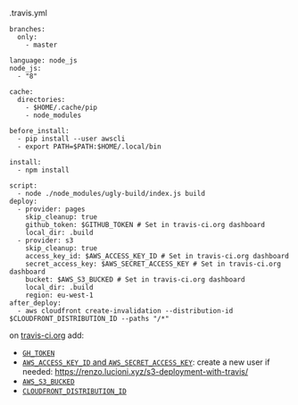 .travis.yml

```
branches:
  only:
    - master

language: node_js
node_js:
  - "8"

cache:
  directories:
    - $HOME/.cache/pip
    - node_modules

before_install:
  - pip install --user awscli
  - export PATH=$PATH:$HOME/.local/bin

install:
  - npm install

script:
  - node ./node_modules/ugly-build/index.js build
deploy:
  - provider: pages
    skip_cleanup: true
    github_token: $GITHUB_TOKEN # Set in travis-ci.org dashboard
    local_dir: .build
  - provider: s3
    skip_cleanup: true
    access_key_id: $AWS_ACCESS_KEY_ID # Set in travis-ci.org dashboard
    secret_access_key: $AWS_SECRET_ACCESS_KEY # Set in travis-ci.org dashboard
    bucket: $AWS_S3_BUCKED # Set in travis-ci.org dashboard
    local_dir: .build
    region: eu-west-1
after_deploy:
  - aws cloudfront create-invalidation --distribution-id $CLOUDFRONT_DISTRIBUTION_ID --paths "/*"
```

on [travis-ci.org](https://travis-ci.org) add:
* [`GH_TOKEN`](https://github.com/settings/tokens/new)
* [`AWS_ACCESS_KEY_ID` and `AWS_SECRET_ACCESS_KEY`](https://console.aws.amazon.com/iam/home?region=eu-west-1#/users): create a new user if needed: https://renzo.lucioni.xyz/s3-deployment-with-travis/
* [`AWS_S3_BUCKED`](https://s3.console.aws.amazon.com/s3/home?region=eu-west-1)
* [`CLOUDFRONT_DISTRIBUTION_ID`](https://console.aws.amazon.com/cloudfront/home?region=eu-west-1)

